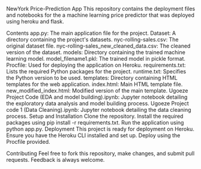 NewYork Price-Prediction App
This repository contains the deployment files and notebooks for the a machine learning price predictor that was deployed using heroku and flask.

Contents
app.py: The main application file for the project.
Dataset: A directory containing the project's datasets.
nyc-rolling-sales.csv: The original dataset file.
nyc-rolling-sales_new_cleaned_data.csv: The cleaned version of the dataset.
models: Directory containing the trained machine learning model.
model_filename1.pkl: The trained model in pickle format.
Procfile: Used for deploying the application on Heroku.
requirements.txt: Lists the required Python packages for the project.
runtime.txt: Specifies the Python version to be used.
templates: Directory containing HTML templates for the web application.
index.html: Main HTML template file.
new_modified_index.html: Modified version of the main template.
Ugoeze Project Code (EDA and model building).ipynb: Jupyter notebook detailing the exploratory data analysis and model building process.
Ugoeze Project code 1 (Data Cleaning).ipynb: Jupyter notebook detailing the data cleaning process.
Setup and Installation
Clone the repository.
Install the required packages using pip install -r requirements.txt.
Run the application using python app.py.
Deployment
This project is ready for deployment on Heroku. Ensure you have the Heroku CLI installed and set up. Deploy using the Procfile provided.

Contributing
Feel free to fork this repository, make changes, and submit pull requests. Feedback is always welcome.
